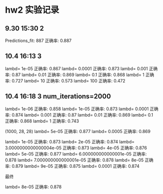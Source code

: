 # hw2 实验记录

## 9.30 15:30 2

Predictions_fit: 887
正确率: 0.887

## 10.4 16:13 3

lambd= 1e-05
正确率: 0.867
lambd= 0.0001
正确率: 0.873
lambd= 0.001
正确率: 0.87
lambd= 0.01
正确率: 0.869
lambd= 0.1
正确率: 0.868
lambd= 1
正确率: 0.727
lambd= 10
正确率: 0.573
lambd= 100
正确率: 0.472

## 10.4 16:18 3 num_iterations=2000

lambd= 1e-06
正确率: 0.858
lambd= 1e-05
正确率: 0.873
lambd= 0.0001
正确率: 0.874
lambd= 0.001
正确率: 0.87
lambd= 0.01
正确率: 0.869
lambd= 0.1
正确率: 0.868
lambd= 1
正确率: 0.743



(1000, 28, 28)
lambd= 5e-05
正确率: 0.877
lambd= 0.0005
正确率: 0.869



lambd= 1e-05
正确率: 0.873
lambd= 2e-05
正确率: 0.874
lambd= 3.0000000000000004e-05
正确率: 0.873
lambd= 4e-05
正确率: 0.876
lambd= 5e-05
正确率: 0.877
lambd= 6.000000000000001e-05
正确率: 0.878
lambd= 7.000000000000001e-05
正确率: 0.878
lambd= 8e-05
正确率: 0.879
lambd= 9e-05
正确率: 0.875
lambd= 0.0001
正确率: 0.874



最终

lambd= 8e-05
正确率: 0.878



